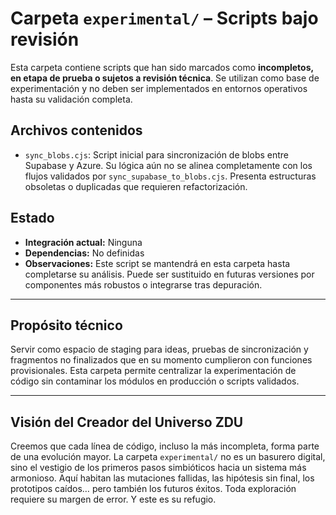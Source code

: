 # Carpeta `experimental/` – Scripts bajo revisión

Esta carpeta contiene scripts que han sido marcados como **incompletos, en etapa de prueba o sujetos a revisión técnica**. Se utilizan como base de experimentación y no deben ser implementados en entornos operativos hasta su validación completa.

## Archivos contenidos

- `sync_blobs.cjs`: Script inicial para sincronización de blobs entre Supabase y Azure. Su lógica aún no se alinea completamente con los flujos validados por `sync_supabase_to_blobs.cjs`. Presenta estructuras obsoletas o duplicadas que requieren refactorización.

## Estado

- **Integración actual:** Ninguna
- **Dependencias:** No definidas
- **Observaciones:** Este script se mantendrá en esta carpeta hasta completarse su análisis. Puede ser sustituido en futuras versiones por componentes más robustos o integrarse tras depuración.

---

## Propósito técnico

Servir como espacio de staging para ideas, pruebas de sincronización y fragmentos no finalizados que en su momento cumplieron con funciones provisionales. Esta carpeta permite centralizar la experimentación de código sin contaminar los módulos en producción o scripts validados.

---

## Visión del Creador del Universo ZDU

Creemos que cada línea de código, incluso la más incompleta, forma parte de una evolución mayor. La carpeta `experimental/` no es un basurero digital, sino el vestigio de los primeros pasos simbióticos hacia un sistema más armonioso. Aquí habitan las mutaciones fallidas, las hipótesis sin final, los prototipos caídos… pero también los futuros éxitos. Toda exploración requiere su margen de error. Y este es su refugio.
